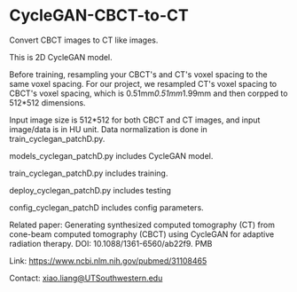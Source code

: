 # CycleGAN-CBCT-to-CT
Convert CBCT images to CT like images.

This is 2D CycleGAN model.

Before training, resampling your CBCT's and CT's voxel spacing to the same voxel spacing. For our project, we resampled CT's voxel spacing to CBCT's voxel spacing, which is 0.51mm*0.51mm*1.99mm and then corpped to 512*512 dimensions. 

Input image size is 512*512 for both CBCT and CT images, and input image/data is in HU unit. Data normalization is done in train_cyclegan_patchD.py.

models_cyclegan_patchD.py includes CycleGAN model.

train_cyclegan_patchD.py includes training.

deploy_cyclegan_patchD.py includes testing

config_cyclegan_patchD includes config parameters.

Related paper: Generating synthesized computed tomography (CT) from cone-beam computed tomography (CBCT) using CycleGAN for adaptive radiation therapy. DOI: 10.1088/1361-6560/ab22f9. PMB

Link: https://www.ncbi.nlm.nih.gov/pubmed/31108465

Contact: xiao.liang@UTSouthwestern.edu
